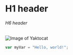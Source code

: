 # H1 header
###### H6 header
![Image of Yaktocat](https://octodex.github.com/images/yaktocat.png)
``` javascript
var myVar = "Hello, world!";
```

